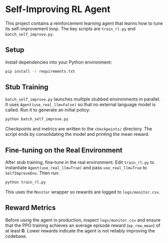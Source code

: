 # Self-Improving RL Agent

This project contains a reinforcement learning agent that learns how to tune its self-improvement loop. The key scripts are `train_rl.py` and `batch_self_improve.py`.

## Setup

Install dependencies into your Python environment:

```bash
pip install -r requirements.txt
```

## Stub Training

`batch_self_improve.py` launches multiple stubbed environments in parallel. It uses `Agent(use_real_llm=False)` so that no external language model is called. Run it to generate an initial policy:

```bash
python batch_self_improve.py
```

Checkpoints and metrics are written to the `checkpoints/` directory. The script ends by consolidating the model and printing the mean reward.

## Fine‑tuning on the Real Environment

After stub training, fine‑tune in the real environment. Edit `train_rl.py` to instantiate `Agent(use_real_llm=True)` and pass `use_real_llm=True` to `SelfImproveEnv`. Then run:

```bash
python train_rl.py
```

This uses the `Monitor` wrapper so rewards are logged to `logs/monitor.csv`.

## Reward Metrics

Before using the agent in production, inspect `logs/monitor.csv` and ensure that the PPO training achieves an average episode reward (`ep_rew_mean`) of at least **0**. Lower rewards indicate the agent is not reliably improving the codebase.

